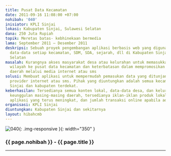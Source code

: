 ```yaml
---
title: Pusat Data Kecamatan
date: 2011-09-16 11:08:00 +07:00
nohibah: '040'
inisiator: KPLI Sinjai
lokasi: Kabupaten Sinjai, Sulawesi Selatan
dana: 250 Juta Rupiah
topik: Meretas batas- kebhinekaan bermedia
lama: September 2011 – Desember 2011
deskripsi: Sebuah proyek pengembangan aplikasi berbasis web yang digunakan untuk mengumpulkan
  data-data setiap kecamatan, SDM, SDA, sejarah, dll di Kabupaten Sinjai, Sulawesi
  Selatan
masalah: Kurangnya akses masyarakat desa atau kelurahan untuk memasukkan data masing-masing
  wilayah ke pusat data kecamatan dan keterbatasan dalam mempromosikan keunggulan
  daerah melalui media internet atau sms
solusi: Membuat aplikasi untuk mempermudah pemasukan data yang ditunjang dengan kerjasama
  provider internet atau sms. Pihak yang diuntungkan adalah semua kecamatan di Kabupaten
  Sinjai dan kabupaten terdekat.
keberhasilan: Tersedianya semua konten lokal, data-data desa, dan kelurahan termasuk
  keunggulan masing-masing daerah, tersedianya iklan-iklan produk lokal, jumlah pengguna
  aplikasi yang terus meningkat, dan jumlah transaksi online apabila ada
organisasi: KPLI Sinjai
diuntungkan: Kabupaten Sinjai dan sekitarnya
layout: hibahcmb
---
```


![040](/static/img/hibahcmb/040.png){: .img-responsive }{: width="350" }

### {{ page.nohibah }} - {{ page.title }}

---
